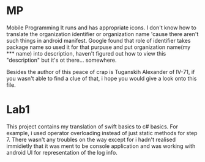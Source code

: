 # MP
Mobile Programming
It runs and has appropriate icons. I don't know how to translate the organization identifier or organization name 'cause there aren't such things in android manifest. Google found that role of identifier takes package name so used it for that purpuse and put organization name(my *** name) into description, haven't figured out how to view this "description" but it's ot there... somewhere.

Besides the author of this peace of crap is Tuganskih Alexander of IV-71, if you wasn't able to find a clue of that, i hope you would give a look onto this file.

# Lab1
This project contains my translation of swift basics to c# basics. For example, i used operator overloading instead of just static methods for step 7. There wasn't any troubles on the way except for i hadn't realised immidietly that it was ment to be console application and was working with android UI for representation of the log info.
